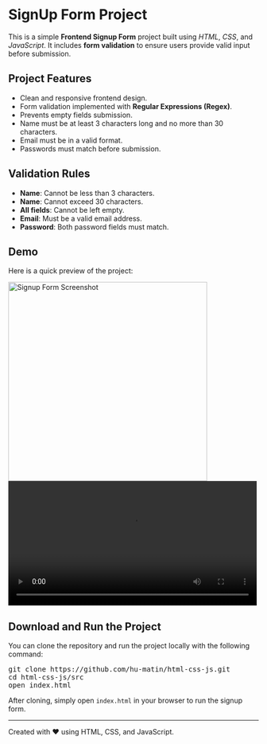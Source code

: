 <h1>SignUp Form Project</h1>

<p>
  This is a simple <strong>Frontend Signup Form</strong> project built using 
  <em>HTML</em>, <em>CSS</em>, and <em>JavaScript</em>.  
  It includes <strong>form validation</strong> to ensure users provide valid input before submission.  
</p>

<h2>Project Features</h2>
<ul>
  <li>Clean and responsive frontend design.</li>
  <li>Form validation implemented with <strong>Regular Expressions (Regex)</strong>.</li>
  <li>Prevents empty fields submission.</li>
  <li>Name must be at least 3 characters long and no more than 30 characters.</li>
  <li>Email must be in a valid format.</li>
  <li>Passwords must match before submission.</li>
</ul>

<h2>Validation Rules</h2>
<ul>
  <li><strong>Name</strong>: Cannot be less than 3 characters.</li>
  <li><strong>Name</strong>: Cannot exceed 30 characters.</li>
  <li><strong>All fields</strong>: Cannot be left empty.</li>
  <li><strong>Email</strong>: Must be a valid email address.</li>
  <li><strong>Password</strong>: Both password fields must match.</li>
</ul>

<h2>Demo</h2>
<p>Here is a quick preview of the project:</p>
<img src="img.png" alt="Signup Form Screenshot" width="400">
<br>
<video width="500" controls>
  <source src="demo-video.mp4" type="video/mp4">
  Your browser does not support the video tag.
</video>

<h2>Download and Run the Project</h2>
<p>You can clone the repository and run the project locally with the following command:</p>

<pre>
git clone https://github.com/hu-matin/html-css-js.git
cd html-css-js/src
open index.html
</pre>

<p>
  After cloning, simply open <code>index.html</code> in your browser to run the signup form.  
</p>

<hr>
<p>Created with ❤️ using HTML, CSS, and JavaScript.</p>
